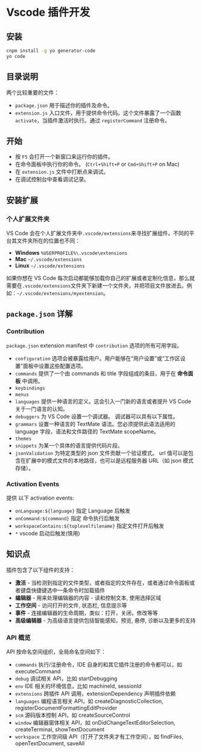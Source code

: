# Vscode 插件开发

## 安装

```bash
cnpm install -g yo generator-code
yo code
```

## 目录说明

两个比较重要的文件：

* `package.json` 用于描述你的插件及命令。
* `extension.js` 入口文件，用于提供命令代码。这个文件暴露了一个函数 `activate`，当插件激活时执行。通过 `registerCommand` 注册命令。

## 开始

* 按 `F5` 会打开一个新窗口来运行你的插件。
* 在命令面板中执行你的命令。 (`Ctrl+Shift+P` or `Cmd+Shift+P` on Mac)
* 在 `extension.js` 文件中打断点来调试。
* 在调试控制台中查看调试记录。

## 安装扩展

### 个人扩展文件夹

VS Code 会在个人扩展文件夹中`.vscode/extensions`来寻找扩展组件。不同的平台其文件夹所在的位置也不同：

* **Windows** `%USERPROFILE%\.vscode\extensions`
* **Mac** `~/.vscode/extensions`
* **Linux** `~/.vscode/extensions`

如果你想在 VS Code 每次启动都能够加载你自己的扩展或者定制化信息，那么就需要在`.vscode/extensions`文件夹下新建一个文件夹，并把项目文件放进去。例如：`~/.vscode/extensions/myextension`。

## `package.json` 详解

### Contribution

`package.json` extension manifest 中 `contribution` 选项的所有可用字段。

* `configuration` 选项会被暴露给用户。用户能够在“用户设置”或“工作区设置”面板中设置这些配置选项。
* `commands` 提供了一个由 commands 和 title 字段组成的条目，用于在 **命令面板** 中调用。
* `keybindings`
* `menus`
* `languages` 提供一种语言的定义。这会引入一门新的语言或者提升 VS Code 关于一门语言的认知。
* `debuggers` 为 VS Code 设置一个调试器。 调试器可以具有以下属性。
* `grammars` 设置一种语言的 TextMate 语法。您必须提供此语法适用的 language 字段，语法和文件路径的 TextMate scopeName。
* `themes`
* `snippets` 为某一个具体的语言提供代码片段。
* `jsonValidation` 为特定类型的 json 文件贡献一个验证模式。 url 值可以是包含在扩展中的模式文件的本地路径，也可以是远程服务器 URL（如 json 模式存储）。

### Activation Events

提供 以下 activation events:

* `onLanguage:${language}` 指定 Language 后触发
* `onCommand:${command}` 指定 命令执行后触发
* `workspaceContains:${toplevelfilename}` 指定文件打开后触发
* `*` vscode 启动后触发(慎用)

## 知识点

插件包含了以下组件的支持：

* **激活** - 当检测到指定的文件类型，或者指定的文件存在，或者通过命令面板或者键盘快捷键选中一条命令时加载插件
* **编辑器** - 用来处理编辑器的内容 - 读和控制文本, 使用选择区域
* **工作空间** - 访问打开的文件, 状态栏, 信息提示等
* **事件** - 连接编辑器的生命周期，类似：打开，关闭，修改等等
* **高级编辑器** - 为高级语言提供包括智能感知，预览, 悬停, 诊断以及更多的支持

### API 概览

API 按命名空间组织，全局命名空间如下：

* `commands` 执行/注册命令，IDE 自身的和其它插件注册的命令都可以，如 executeCommand
* `debug` 调试相关 API，比如 startDebugging
* `env` IDE 相关的环境信息，比如 machineId, sessionId
* `extensions` 跨插件 API 调用，extensionDependency 声明插件依赖
* `languages` 编程语言相关 API，如 createDiagnosticCollection, registerDocumentFormattingEditProvider
* `scm` 源码版本控制 API，如 createSourceControl
* `window` 编辑器窗体相关 API，如 onDidChangeTextEditorSelection, createTerminal, showTextDocument
* `workspace` 工作空间级 API（打开了文件夹才有工作空间），如 findFiles, openTextDocument, saveAll
